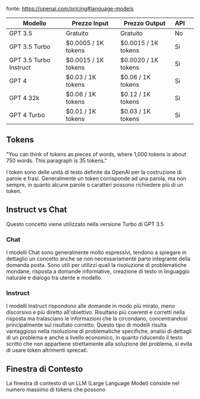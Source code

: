 
fonte: https://openai.com/pricing#language-models

| Modello                | Prezzo Input                              | Prezzo Output       | API    |     |
| ---------------------- | ----------------------------------------- | ------------------- | --- | --- |
| GPT 3.5                | Gratuito                                  | Gratuito            | No    |     |
| GPT 3.5 Turbo          | $0.0005 / 1K tokens                       | $0.0015 / 1K tokens | Si    |     |
| GPT 3.5 Turbo Instruct | $0.0015 / 1K tokens                       | $0.0020 / 1K tokens | Si    |     |
| GPT 4                  | $0.03 / 1K tokens                         | $0.06 / 1K tokens   | Si    |     |
| GPT 4 32k              | $0.06 / 1K tokens                         | $0.12 / 1K tokens   | Si    |     |
| GPT 4 Turbo            | $0.01 / 1K tokens | $0.03 / 1K tokens                    | Si    |     |
## Tokens
"You can think of tokens as pieces of words, where 1,000 tokens is about 750 words. This paragraph is 35 tokens."

I token sono delle unità di testo definite da OpenAI per la costruzione di parole e frasi. Generalmente un token corrisponde ad una parola, ma non sempre, in quanto alcune parole o caratteri possono richiedere più di un token.
## Instruct vs Chat
Questo concetto viene utilizzato nella versione Turbo di GPT 3.5
### Chat
I modelli Chat sono generalmente molto espressivi, tendono a spiegare in dettaglio un concetto anche se non necessariamente parte integrante della domanda posta.
Sono utili per utilizzi quali la risoluzione di problematiche mondane, risposta a domande informative, creazione di testo in linguaggio naturale e dialogo tra utente e modello.
### Instruct
I modelli Instruct rispondono alle domande in modo più mirato, meno discorsivo e più diretto all'obiettivo. Risultano più coerenti e corretti nella risposta ma tralasciano le informazioni che la circondano, concentrandosi principalmente sul risultato corretto. Questo tipo di modelli risulta vantaggioso nella risoluzione di problematiche specifiche, analisi di dettagli di un problema e anche a livello economico, in quanto riducendo il testo scritto che non appartiene strettamente alla soluzione del problema, si evita di usare token altrimenti sprecati.

## Finestra di Contesto
La finestra di contesto di un LLM (Large Language Model) consiste nel numero massimo di tokens che possono 